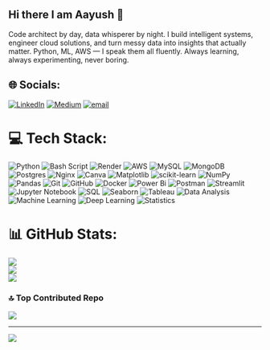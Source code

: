 ## Hi there I am Aayush  👋
Code architect by day, data whisperer by night. I build intelligent systems, engineer cloud solutions, and turn messy data into insights that actually matter. Python, ML, AWS — I speak them all fluently. Always learning, always experimenting, never boring.


## 🌐 Socials:
[![LinkedIn](https://img.shields.io/badge/LinkedIn-%230077B5.svg?logo=linkedin&logoColor=white)](https://linkedin.com/in/aayushpandey7) [![Medium](https://img.shields.io/badge/Medium-12100E?logo=medium&logoColor=white)](https://medium.com/@aayushpandey7310) [![email](https://img.shields.io/badge/Email-D14836?logo=gmail&logoColor=white)](mailto:aayushpandey7310@gmail.com) 

# 💻 Tech Stack:
![Python](https://img.shields.io/badge/python-3670A0?style=flat&logo=python&logoColor=ffdd54) ![Bash Script](https://img.shields.io/badge/bash_script-%23121011.svg?style=flat&logo=gnu-bash&logoColor=white) ![Render](https://img.shields.io/badge/Render-%46E3B7.svg?style=flat&logo=render&logoColor=white) ![AWS](https://img.shields.io/badge/AWS-%23FF9900.svg?style=flat&logo=amazon-aws&logoColor=white) ![MySQL](https://img.shields.io/badge/mysql-4479A1.svg?style=flat&logo=mysql&logoColor=white) ![MongoDB](https://img.shields.io/badge/MongoDB-%234ea94b.svg?style=flat&logo=mongodb&logoColor=white) ![Postgres](https://img.shields.io/badge/postgres-%23316192.svg?style=flat&logo=postgresql&logoColor=white) ![Nginx](https://img.shields.io/badge/nginx-%23009639.svg?style=flat&logo=nginx&logoColor=white) ![Canva](https://img.shields.io/badge/Canva-%2300C4CC.svg?style=flat&logo=Canva&logoColor=white) ![Matplotlib](https://img.shields.io/badge/Matplotlib-%23ffffff.svg?style=flat&logo=Matplotlib&logoColor=black) ![scikit-learn](https://img.shields.io/badge/scikit--learn-%23F7931E.svg?style=flat&logo=scikit-learn&logoColor=white) ![NumPy](https://img.shields.io/badge/numpy-%23013243.svg?style=flat&logo=numpy&logoColor=white) ![Pandas](https://img.shields.io/badge/pandas-%23150458.svg?style=flat&logo=pandas&logoColor=white) ![Git](https://img.shields.io/badge/git-%23F05033.svg?style=flat&logo=git&logoColor=white) ![GitHub](https://img.shields.io/badge/github-%23121011.svg?style=flat&logo=github&logoColor=white) ![Docker](https://img.shields.io/badge/docker-%230db7ed.svg?style=flat&logo=docker&logoColor=white) ![Power Bi](https://img.shields.io/badge/power_bi-F2C811?style=flat&logo=powerbi&logoColor=black) ![Postman](https://img.shields.io/badge/Postman-FF6C37?style=flat&logo=postman&logoColor=white)
![Streamlit](https://img.shields.io/badge/Streamlit-FF4B4B?style=for-the-badge&logo=streamlit&logoColor=white)
![Jupyter Notebook](https://img.shields.io/badge/Jupyter-F37626?style=for-the-badge&logo=jupyter&logoColor=white)
![SQL](https://img.shields.io/badge/SQL-003B57?style=for-the-badge&logo=database&logoColor=white)
![Seaborn](https://img.shields.io/badge/Seaborn-3776AB?style=for-the-badge&logo=python&logoColor=white)
![Tableau](https://img.shields.io/badge/Tableau-E97627?style=for-the-badge&logo=tableau&logoColor=white)
![Data Analysis](https://img.shields.io/badge/Data%20Analysis-4B8BBE?style=for-the-badge&logo=python&logoColor=white)
![Machine Learning](https://img.shields.io/badge/Machine%20Learning-102230?style=for-the-badge&logo=scikit-learn&logoColor=F7931E)
![Deep Learning](https://img.shields.io/badge/Deep%20Learning-FF6F00?style=for-the-badge&logo=tensorflow&logoColor=white)
![Statistics](https://img.shields.io/badge/Statistics-276DC3?style=for-the-badge&logo=R&logoColor=white)

# 📊 GitHub Stats:
![](https://github-readme-stats.vercel.app/api?username=aaysush&theme=dark&hide_border=false&include_all_commits=false&count_private=false)<br/>
![](https://nirzak-streak-stats.vercel.app/?user=aaysush&theme=dark&hide_border=false)<br/>
![](https://github-readme-stats.vercel.app/api/top-langs/?username=aaysush&theme=dark&hide_border=false&include_all_commits=false&count_private=false&layout=compact)

### 🔝 Top Contributed Repo
![](https://github-contributor-stats.vercel.app/api?username=aaysush&limit=5&theme=dark&combine_all_yearly_contributions=true)

---
[![](https://visitcount.itsvg.in/api?id=aaysush&icon=0&color=1)](https://visitcount.itsvg.in)

<!-- Proudly created with GPRM ( https://gprm.itsvg.in ) -->
